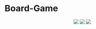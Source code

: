 # Board-Game
<!--
![Ekran görüntüsü 2023-03-16 232511](https://user-images.githubusercontent.com/88059253/225748234-a8c038e2-801e-418d-a9bd-f4f24629c06b.png)
![Ekran görüntüsü 2023-03-16 233635](https://user-images.githubusercontent.com/88059253/225748269-d47f709b-3be7-4f3c-bf47-8d1f962f9efc.png)
![Ekran görüntüsü 2023-03-16 232248](https://user-images.githubusercontent.com/88059253/225748293-5ba123bc-4345-438e-9db1-30adec0533b2.png)
![Ekran görüntüsü 2023-03-16 232132](https://user-images.githubusercontent.com/88059253/225748302-2619d0d7-c56d-4be6-bc58-3ed8e18909af.png)-->

<div align="center">
    <img src="https://user-images.githubusercontent.com/88059253/225748234-a8c038e2-801e-418d-a9bd-f4f24629c06b.png">
    <img src="https://user-images.githubusercontent.com/88059253/225748269-d47f709b-3be7-4f3c-bf47-8d1f962f9efc.png">
    <img src="https://user-images.githubusercontent.com/88059253/225748293-5ba123bc-4345-438e-9db1-30adec0533b2.png">
</div>
